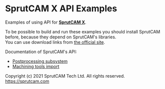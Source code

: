 # SprutCAM X API Examples
Examples of using API for [**SprutCAM X**](https://www.sprutcam.com).

To be possible to build and run these examples you should install SprutCAM before, because they depend on SprutCAM's libraries. \
You can use download links from [ the official site](https://www.sprutcam.com).

Documentation of SprutCAM's API:
- [Postprocessing subsystem](https://kb.sprutcam.com/docs/Inp.Net/17/en/)
- [Machining tools import](https://kb.sprutcam.com/docs/CAMAPI/17/en/src/MTIStartPage.html)

Copyright (c) 2021 SprutCAM Tech Ltd. All rights reserved. \
https://sprutcam.com

